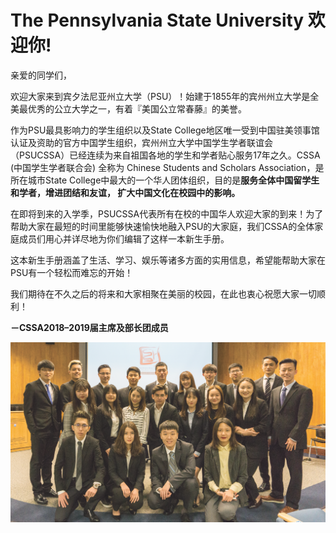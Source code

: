 # The Pennsylvania  State University  欢迎你!

亲爱的同学们，

欢迎大家来到宾夕法尼亚州立大学（PSU）！始建于1855年的宾州州立大学是全美最优秀的公立大学之一，有着『美国公立常春藤』的美誉。

作为PSU最具影响力的学生组织以及State College地区唯一受到中国驻美领事馆认证及资助的官方中国学生组织，宾州州立大学中国学生学者联谊会（PSUCSSA）已经连续为来自祖国各地的学生和学者贴心服务17年之久。CSSA \(中国学生学者联合会\) 全称为 Chinese Students and Scholars Association，是所在城市State College中最大的一个华人团体组织，目的是**服务全体中国留学生和学者，增进团结和友谊， 扩大中国文化在校园中的影响。**

在即将到来的入学季，PSUCSSA代表所有在校的中国华人欢迎大家的到来！为了帮助大家在最短的时间里能够快速愉快地融入PSU的大家庭，我们CSSA的全体家庭成员们用心并详尽地为你们编辑了这样一本新生手册。

这本新生手册涵盖了生活、学习、娱乐等诸多方面的实用信息，希望能帮助大家在PSU有一个轻松而难忘的开始！

我们期待在不久之后的将来和大家相聚在美丽的校园，在此也衷心祝愿大家一切顺利！

**－CSSA2018–2019届主席及部长团成员**

![CSSA2018&#x2013;2019&#x5C4A;&#x4E3B;&#x5E2D;&#x53CA;&#x90E8;&#x957F;&#x56E2;&#x6210;&#x5458;](.gitbook/assets/image%20%28169%29.png)

